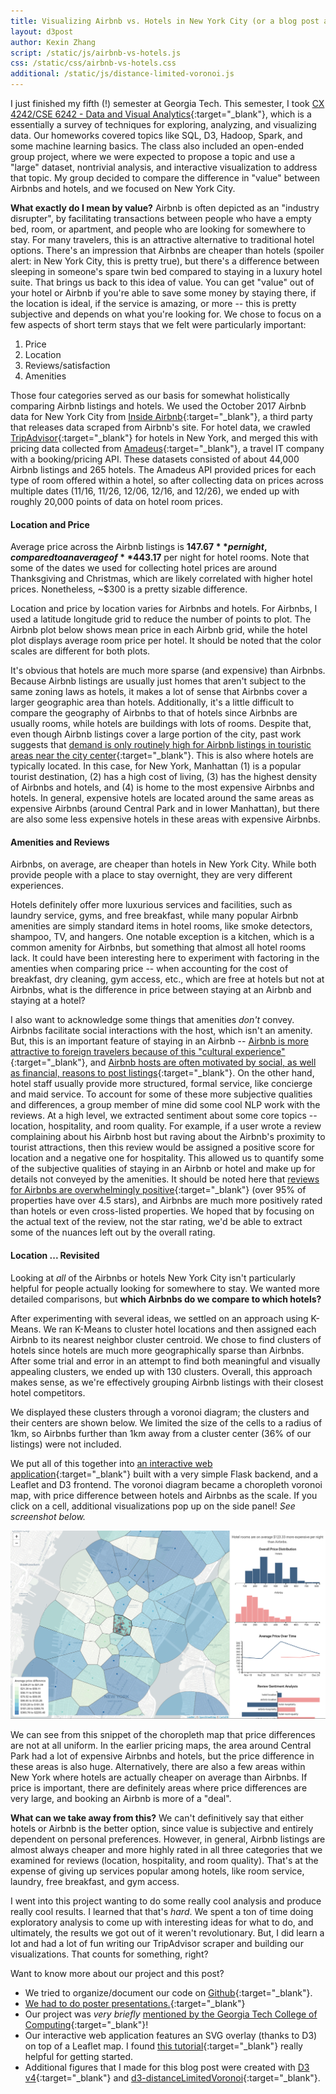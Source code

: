 ```yaml
---
title: Visualizing Airbnb vs. Hotels in New York City (or a blog post about my class project)
layout: d3post
author: Kexin Zhang
script: /static/js/airbnb-vs-hotels.js
css: /static/css/airbnb-vs-hotels.css
additional: /static/js/distance-limited-voronoi.js
---
```


I just finished my fifth (!) semester at Georgia Tech. This semester, I took [CX 4242/CSE 6242 - Data and Visual Analytics](http://poloclub.gatech.edu/cse6242/2017fall/){:target="_blank"}, which is a essentially a survey of techniques for exploring, analyzing, and visualizing data. Our homeworks covered topics like SQL, D3, Hadoop, Spark, and some machine learning basics. The class also included an open-ended group project, where we were expected to propose a topic and use a "large" dataset, nontrivial analysis, and interactive visualization to address that topic. My group decided to compare the difference in "value" between Airbnbs and hotels, and we focused on New York City. 

**What exactly do I mean by value?** Airbnb is often depicted as an "industry disrupter", by facilitating transactions between people who have a empty bed, room, or apartment, and people who are looking for somewhere to stay. For many travelers, this is an attractive alternative to traditional hotel options. There's an impression that Airbnbs are cheaper than hotels (spoiler alert: in New York City, this is pretty true), but there's a difference between sleeping in someone's spare twin bed compared to staying in a luxury hotel suite. That brings us back to this idea of value. You can get "value" out of your hotel or Airbnb if you're able to save some money by staying there, if the location is ideal, if the service is amazing, or more -- this is pretty subjective and depends on what you're looking for. We chose to focus on a few aspects of short term stays that we felt were particularly important:
1. Price
2. Location
3. Reviews/satisfaction
4. Amenities 

Those four categories served as our basis for somewhat holistically comparing Airbnb listings and hotels. We used the October 2017 Airbnb data for New York City from [Inside Airbnb](http://insideairbnb.com/get-the-data.html){:target="_blank"}, a third party that releases data scraped from Airbnb's site. For hotel data, we crawled [TripAdvisor](https://www.tripadvisor.com/){:target="_blank"} for hotels in New York, and merged this with pricing data collected from [Amadeus](https://sandbox.amadeus.com/api-catalog){:target="_blank"}, a travel IT company with a booking/pricing API. These datasets consisted of about 44,000 Airbnb listings and 265 hotels. The Amadeus API provided prices for each type of room offered within a hotel, so after collecting data on prices across multiple dates (11/16, 11/26, 12/06, 12/16, and 12/26), we ended up with roughly 20,000 points of data on hotel room prices.

#### Location and Price

Average price across the Airbnb listings is **$147.67** per night, compared to an average of **$443.17** per night for hotel rooms. Note that some of the dates we used for collecting hotel prices are around Thanksgiving and Christmas, which are likely correlated with higher hotel prices. Nonetheless, ~$300 is a pretty sizable difference.

Location and price by location varies for Airbnbs and hotels. For Airbnbs, I used a latitude longitude grid to reduce the number of points to plot. The Airbnb plot below shows mean price in each Airbnb grid, while the hotel plot displays average room price per hotel. It should be noted that the color scales are different for both plots.

<div id="airbnb-map" class="svg-center"></div>
<div id="hotel-map" class="svg-center"></div>

It's obvious that hotels are much more sparse (and expensive) than Airbnbs. Because Airbnb listings are usually just homes that aren't subject to the same zoning laws as hotels, it makes a lot of sense that Airbnbs cover a larger geographic area than hotels. Additionally, it's a little difficult to compare the geography of Airbnbs to that of hotels since Airbnbs are usually rooms, while hotels are buildings with lots of rooms. Despite that, even though Airbnb listings cover a large portion of the city, past work suggests that [demand is only routinely high for Airbnb listings in touristic areas near the city center](https://arxiv.org/pdf/1602.02238.pdf){:target="_blank"}. This is also where hotels are typically located. In this case, for New York, Manhattan (1) is a popular tourist destination, (2) has a high cost of living, (3) has the highest density of Airbnbs and hotels, and (4) is home to the most expensive Airbnbs and hotels. In general, expensive hotels are located around the same areas as expensive Airbnbs (around Central Park and in lower Manhattan), but there are also some less expensive hotels in these areas with expensive Airbnbs. 

#### Amenities and Reviews
Airbnbs, on average, are cheaper than hotels in New York City. While both provide people with a place to stay overnight, they are very different experiences.

<div id="airbnb-bar" class="svg-center"></div>
<div id="hotel-bar" class="svg-center"></div>

Hotels definitely offer more luxurious services and facilities, such as laundry service, gyms, and free breakfast, while many popular Airbnb amenities are simply standard items in hotel rooms, like smoke detectors, shampoo, TV, and hangers. One notable exception is a kitchen, which is a common amenity for Airbnbs, but something that almost all hotel rooms lack. It could have been interesting here to experiment with factoring in the amenties when comparing price -- when accounting for the cost of breakfast, dry cleaning, gym access, etc., which are free at hotels but not at Airbnbs, what is the difference in price between staying at an Airbnb and staying at a hotel?

I also want to acknowledge some things that amenities *don't* convey. Airbnbs facilitate social interactions with the host, which isn't an amenity. But, this is an important feature of staying in an Airbnb -- [Airbnb is more attractive to foreign travelers because of this "cultural experience"](https://www.researchgate.net/profile/David_Neeser/publication/282151529_Does_Airbnb_Hurt_Hotel_Business_Evidence_from_the_Nordic_Countries/links/5605310e08aea25fce322679.pdf){:target="_blank"}, and [Airbnb hosts are often motivated by social, as well as financial, reasons to post listings](https://www.researchgate.net/profile/Airi_Lampinen/publication/275522360_Monetizing_Network_Hospitality_Hospitality_and_Sociability_in_the_Context_of_Airbnb/links/553e959b0cf210c0bdaaa951/Monetizing-Network-Hospitality-Hospitality-and-Sociability-in-the-Context-of-Airbnb.pdf){:target="_blank"}. On the other hand, hotel staff usually provide more structured, formal service, like concierge and maid service. To account for some of these more subjective qualities and differences, a group member of mine did some cool NLP work with the reviews. At a high level, we extracted sentiment about some core topics -- location, hospitality, and room quality. For example, if a user wrote a review complaining about his Airbnb host but raving about the Airbnb's proximity to tourist attractions, then this review would be assigned a positive score for location and a negative one for hospitality. This allowed us to quantify some of the subjective qualities of staying in an Airbnb or hotel and make up for details not conveyed by the amenities. It should be noted here that [reviews for Airbnbs are overwhelmingly positive](http://www-bcf.usc.edu/~proserpi/papers/airbnbreputation.pdf){:target="_blank"} (over 95% of properties have over 4.5 stars), and Airbnbs are much more positively rated than hotels or even cross-listed properties. We hoped that by focusing on the actual text of the review, not the star rating, we'd be able to extract some of the nuances left out by the overall rating.

#### Location ... Revisited

Looking at *all* of the Airbnbs or hotels New York City isn't particularly helpful for people actually looking for somewhere to stay. We wanted more detailed comparisons, but **which Airbnbs do we compare to which hotels?**

After experimenting with several ideas, we settled on an approach using K-Means. We ran K-Means to cluster hotel locations and then assigned each Airbnb to its nearest neighbor cluster centroid. We chose to find clusters of hotels since hotels are much more geographically sparse than Airbnbs. After some trial and error in an attempt to find both meaningful and visually appealing clusters, we ended up with 130 clusters. Overall, this approach makes sense, as we're effectively grouping Airbnb listings with their closest hotel competitors.

We displayed these clusters through a voronoi diagram; the clusters and their centers are shown below. We limited the size of the cells to a radius of 1km, so Airbnbs further than 1km away from a cluster center (36% of our listings) were not included. 

<div id="voronoi" class="svg-center"></div>

We put all of this together into [an interactive web application](http://airbnb-vs-hotels.mgejdapexj.us-east-1.elasticbeanstalk.com/){:target="_blank"} built with a very simple Flask backend, and a Leaflet and D3 frontend. The voronoi diagram became a choropleth voronoi map, with price difference between hotels and Airbnbs as the scale. If you click on a cell, additional visualizations pop up on the side panel! *See screenshot below.*

![alt text](https://raw.githubusercontent.com/kexin-zhang/kexin-zhang.github.io/master/static/img/screenshot7.PNG "Screenshot of Project")

We can see from this snippet of the choropleth map that price differences are not at all uniform. In the earlier pricing maps, the area around Central Park had a lot of expensive Airbnbs and hotels, but the price difference in these areas is also huge. Alternatively, there are also a few areas within New York where hotels are actually cheaper on average than Airbnbs. If price is important, there are definitely areas where price differences are very large, and booking an Airbnb is more of a "deal". 

**What can we take away from this?** We can't definitively say that either hotels or Airbnb is the better option, since value is subjective and entirely dependent on personal preferences. However, in general, Airbnb listings are almost always cheaper and more highly rated in all three categories that we examined for reviews (location, hospitality, and room quality). That's at the expense of giving up services popular among hotels, like room service, laundry, free breakfast, and gym access.

I went into this project wanting to do some really cool analysis and produce really cool results. I learned that that's *hard*. We spent a ton of time doing exploratory analysis to come up with interesting ideas for what to do, and ultimately, the results we got out of it weren't revolutionary. But, I did learn a lot and had a lot of fun writing our TripAdvisor scraper and building our visualizations. That counts for something, right?

Want to know more about our project and this post?
* We tried to organize/document our code on [Github](https://github.com/kexin-zhang/airbnb-vs-hotels){:target="_blank"}.
* [We had to do poster presentations.](https://github.com/kexin-zhang/airbnb-vs-hotels/blob/master/presentation_materials/Poster.pdf){:target="_blank"}
* Our project was *very briefly* [mentioned by the Georgia Tech College of Computing](https://www.cc.gatech.edu/news/599582/airbnb-cryptocurrency-data-and-visual-analytics-course-probes-apps-and-utilities-we-love){:target="_blank"}!
* Our interactive web application features an SVG overlay (thanks to D3) on top of a Leaflet map. I found [this tutorial](https://bost.ocks.org/mike/leaflet/){:target="_blank"} really helpful for getting started.
* Additional figures that I made for this blog post were created with [D3 v4](https://d3js.org/){:target="_blank"} and [d3-distanceLimitedVoronoi](https://github.com/Kcnarf/d3-distanceLimitedVoronoi){:target="_blank"}.